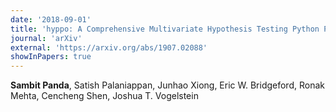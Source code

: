 ```yaml
---
date: '2018-09-01'
title: 'hyppo: A Comprehensive Multivariate Hypothesis Testing Python Package'
journal: 'arXiv'
external: 'https://arxiv.org/abs/1907.02088'
showInPapers: true
---
```


**Sambit Panda**, Satish Palaniappan, Junhao Xiong, Eric W. Bridgeford, Ronak Mehta, Cencheng Shen, Joshua T. Vogelstein